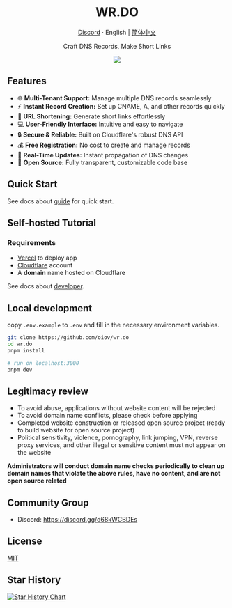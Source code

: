 <div align="center">
  <h1>WR.DO</h1>
  <p><a href="https://discord.gg/d68kWCBDEs">Discord</a> · English | <a href="/README-zh.md">简体中文</a></p>
  <p>Craft DNS Records, Make Short Links</p>
  <img src="https://wr.do/_static/images/light-preview.png"/>
</div>

## Features

- 🌐 **Multi-Tenant Support:** Manage multiple DNS records seamlessly
- ⚡ **Instant Record Creation:** Set up CNAME, A, and other records quickly
- 🔗 **URL Shortening:** Generate short links effortlessly
- 💻 **User-Friendly Interface:** Intuitive and easy to navigate
- 🔒 **Secure & Reliable:** Built on Cloudflare's robust DNS API
- 💰 **Free Registration:** No cost to create and manage records
- 🔄 **Real-Time Updates:** Instant propagation of DNS changes
- 🚀 **Open Source:** Fully transparent, customizable code base

## Quick Start

See docs about [guide](https://wr.do/docs/quick-start) for quick start.

## Self-hosted Tutorial

### Requirements

- [Vercel](https://vercel.com) to deploy app
- [Cloudflare](https://dash.cloudflare.com/) account  
- A **domain** name hosted on Cloudflare

See docs about [developer](https://wr.do/docs/developer/installation).

## Local development

copy `.env.example` to `.env` and fill in the necessary environment variables.

```bash
git clone https://github.com/oiov/wr.do
cd wr.do
pnpm install

# run on localhost:3000
pnpm dev
```

## Legitimacy review

- To avoid abuse, applications without website content will be rejected
- To avoid domain name conflicts, please check before applying
- Completed website construction or released open source project (ready to build website for open source project)
- Political sensitivity, violence, pornography, link jumping, VPN, reverse proxy services, and other illegal or sensitive content must not appear on the website

**Administrators will conduct domain name checks periodically to clean up domain names that violate the above rules, have no content, and are not open source related**

## Community Group

- Discord: https://discord.gg/d68kWCBDEs

## License

[MIT](/LICENSE.md)

## Star History

<a href="https://star-history.com/#oiov/wr.do&Date">
 <picture>
   <source media="(prefers-color-scheme: dark)" srcset="https://api.star-history.com/svg?repos=oiov/wr.do&type=Date&theme=dark" />
   <source media="(prefers-color-scheme: light)" srcset="https://api.star-history.com/svg?repos=oiov/wr.do&type=Date" />
   <img alt="Star History Chart" src="https://api.star-history.com/svg?repos=oiov/wr.do&type=Date" />
 </picture>
</a>